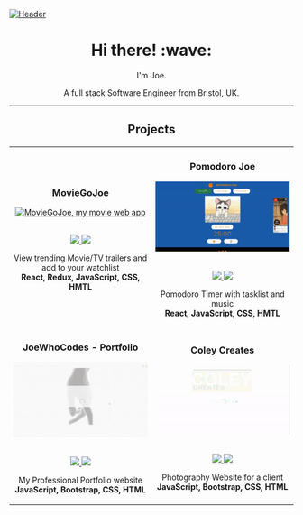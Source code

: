 [![Header](https://github.com/joewhocodes/joewhocodes/blob/main/header-image.png?raw=true)](https://joewhocodes.co.uk/)

<h1 align='center'> Hi there! :wave:</h1>

<p align='center'>
I'm Joe.
    
</p>
<p align='center'>A full stack Software Engineer from Bristol, UK.</p>
<p align='center'>

</p>

  ---

<h2 align="center" color="white">Projects</h2>
<div align="center">
	<table>
		<tr>
			<td width="50%">
				<h3 align="center" color="white">MovieGoJoe</h2>
				<div align="center" >  
					<a href="https://moviegojoe.netlify.app">
						<img src="https://github.com/joewhocodes/readme-assets/blob/main/project_images/moviegojoe.gif" alt="MovieGoJoe, my movie web app" height="100%" />
					</a>
					<br>
					<br>
					<p>
						<a href="https://github.com/joewhocodes/movie-app-joe" target="_blank">
							<img src="https://img.shields.io/badge/Repo-lightgrey?style=for-the-badge&logo=github"/>
						</a>  
						<a href="https://moviegojoe.netlify.app/" target="_blank">
							<img src="https://img.shields.io/badge/-website-green?style=for-the-badge&color=0CA4BD"/>
						</a>	
					</p>
					<p>View trending Movie/TV trailers and add to your watchlist
                    <br><strong>React, Redux, JavaScript, CSS, HMTL</strong></p>
				</div>
			</td>
			<td width="50%">
				<h3 align="center" color="white">Pomodoro Joe</h2>
				<div align="center" >  
					<a href="https://pomodoro-joe.netlify.app/">
						<img src="https://github.com/joewhocodes/readme-assets/blob/main/project_images/pomodoro-joe.gif" alt="Pomodoro Joe, my pomodoro timer web app" height="100%" />
					</a>
					<br>
					<br>
					<p>
						<a href="https://github.com/joewhocodes/pomodoro-joe" target="_blank">
							<img src="https://img.shields.io/badge/Repo-lightgrey?style=for-the-badge&logo=github"/>
						</a>  
						<a href="https://pomodoro-joe.netlify.app/" target="_blank">
							<img src="https://img.shields.io/badge/-website-green?style=for-the-badge&color=0CA4BD"/>
						</a>	
					</p>
					<p>Pomodoro Timer with tasklist and music
                    <br><strong>React, JavaScript, CSS, HMTL</strong></p>
				</div>         
	<tr>
		<td width="50%">
			<h3 align="center" color="white">JoeWhoCodes - Portfolio</h2>
				<div align="center" >  
					<a href='https://joewhocodes.co.uk/'>
						<img src="https://github.com/joewhocodes/readme-assets/blob/main/project_images/joewhocodes_portfolio.gif" alt="My professional portfolio site" height="100%" />
					</a>
					<br>
					<br>
					<p>
						<a href="https://github.com/joewhocodes/joewhocodes-website" target="_blank">
							<img src="https://img.shields.io/badge/Repo-lightgrey?style=for-the-badge&logo=github"/>
						</a>  
						<a href="https://joewhocodes.co.uk/" target="_blank">
							<img src="https://img.shields.io/badge/-website-green?style=for-the-badge&color=0CA4BD"/>
						</a>	
					</p>
					<p>My Professional Portfolio website<br>
                    <strong>JavaScript, Bootstrap, CSS, HTML</strong></p>
				</div>
		<td width="50%">
			<h3 align="center" color="white">Coley Creates</h2>
			<div align="center" >  
				<a href='https://coleycreates.netlify.app/'>
					<img src="https://github.com/joewhocodes/readme-assets/blob/main/project_images/coley-creates.gif" alt="Coley Creates Photography Website" height="100%" />
				</a>
				<br>
				<br>
				<p>
					<a href="https://coleycreates.netlify.app/" target="_blank">
						<img src="https://img.shields.io/badge/Repo-lightgrey?style=for-the-badge&logo=github"/>
					</a>  
					<a href="https://coleycreates.netlify.app/" target="_blank">
						<img src="https://img.shields.io/badge/-website-green?style=for-the-badge&color=0CA4BD"/>
					</a>	
				</p>
				<p>Photography Website for a client<br>
                <strong>JavaScript, Bootstrap, CSS, HTML</strong></p>
			</div>	
		</td>
	</table>
</div>
<br />
<br />




<!--
**joewhocodes/joewhocodes** is a ✨ _special_ ✨ repository because its `README.md` (this file) appears on your GitHub profile.

Here are some ideas to get you started:

- 🔭 I’m currently working on ...
- 🌱 I’m currently learning ...
- 👯 I’m looking to collaborate on ...
- 🤔 I’m looking for help with ...
- 💬 Ask me about ...
- 📫 How to reach me: ...
- 😄 Pronouns: ...
- ⚡ Fun fact: ...
-->
